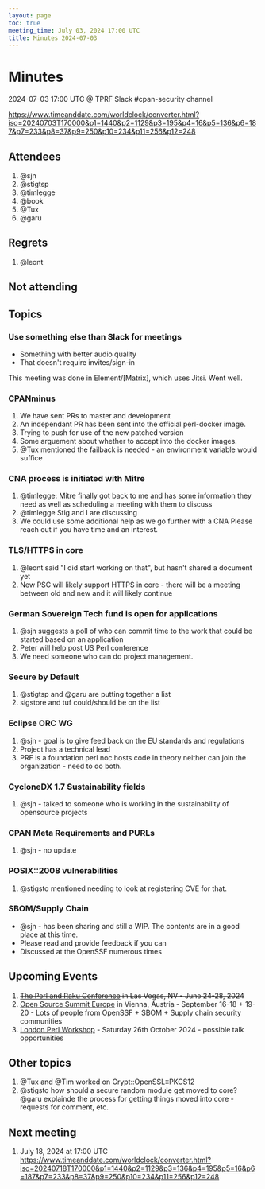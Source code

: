 ```yaml
---
layout: page
toc: true
meeting_time: July 03, 2024 17:00 UTC
title: Minutes 2024-07-03
---
```


# Minutes

2024-07-03 17:00 UTC @ TPRF Slack #cpan-security channel

https://www.timeanddate.com/worldclock/converter.html?iso=20240703T170000&p1=1440&p2=1129&p3=195&p4=16&p5=136&p6=187&p7=233&p8=37&p9=250&p10=234&p11=256&p12=248


## Attendees
1. @sjn
1. @stigtsp
1. @timlegge
1. @book
1. @Tux
1. @garu

## Regrets
1. @leont

## Not attending


## Topics

### Use something else than Slack for meetings
- Something with better audio quality
- That doesn't require invites/sign-in

This meeting was done in Element/[Matrix], which uses Jitsi. Went well.

### CPANminus
1. We have sent PRs to master and development
2. An independant PR has been sent into the official perl-docker image.
3. Trying to push for use of the new patched version
4. Some arguement about whether to accept into the docker images.
5. @Tux mentioned the failback is needed - an environment variable would suffice

### CNA process is initiated with Mitre
1. @timlegge: Mitre finally got back to me and has some information they need as well as scheduling a meeting with them to discuss
2. @timlegge Stig and I are discussing
3. We could use some additional help as we go further with a CNA  Please reach out if you have time and an interest.

### TLS/HTTPS in core
1. @leont said "I did start working on that", but hasn't shared a document yet
2. New PSC will likely support HTTPS in core - there will be a meeting between old and new and it will likely continue

### German Sovereign Tech fund is open for applications
1. @sjn suggests a poll of who can commit time to the work that could be started based on an application
2. Peter will help post US Perl conference
3. We need someone who can do project management.

### Secure by Default
1. @stigtsp and @garu are putting together a list
2. sigstore and tuf could/should be on the list

### Eclipse ORC WG
1. @sjn - goal is to give feed back on the EU standards and regulations
2. Project has a technical lead
3. PRF is a foundation perl noc hosts code in theory neither can join the organization - need to do both.

### CycloneDX 1.7 Sustainability fields
1. @sjn - talked to someone who is working in the sustainability of opensource projects

### CPAN Meta Requirements and PURLs
1. @sjn - no update

### POSIX::2008 vulnerabilities
1. @stigsto mentioned needing to look at registering CVE for that.

### SBOM/Supply Chain
- @sjn - has been sharing and still a WIP.  The contents are in a good place at this time.
- Please read and provide feedback if you can
- Discussed at the OpenSSF numerous times

## Upcoming Events
1. ~~[The Perl and Raku Conference](https://tprc.us/tprc-2024-las/) in Las Vegas, NV - June 24-28, 2024~~
1. [Open Source Summit Europe](https://events.linuxfoundation.org/open-source-summit-europe/) in Vienna, Austria - September 16-18 + 19-20 - Lots of people from OpenSSF + SBOM + Supply chain security communities
1. [London Perl Workshop](https://act.yapc.eu/lpw2024/) - Saturday 26th October 2024 - possible talk opportunities

## Other topics
1. @Tux and @Tim worked on Crypt::OpenSSL::PKCS12
2. @stigsto how should a secure random module get moved to core?  @garu explainde the process for getting things moved into core - requests for comment, etc.

## Next meeting
1. July 18, 2024 at 17:00 UTC
https://www.timeanddate.com/worldclock/converter.html?iso=20240718T170000&p1=1440&p2=1129&p3=136&p4=195&p5=16&p6=187&p7=233&p8=37&p9=250&p10=234&p11=256&p12=248
